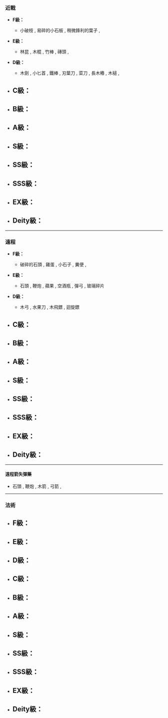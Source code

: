 ### 近戰
- **F級：**
  - 小破枝 , 易碎的小石板 , 稍微鋒利的葉子 , 

- **E級：**
  - 林昆 , 木棍 , 竹棒 , 磚頭 , 

- **D級：**
  - 木劍 , 小匕首 , 鐵棒 , 刃葉刀 , 菜刀 , 長木樁 , 木槌 , 

- **C級：**
  - 

- **B級：**
  - 

- **A級：**
  - 

- **S級：**
  - 

- **SS級：**
  - 

- **SSS級：**
  - 

- **EX級：**
  - 

- **Deity級：**
  - 

---

### 遠程
- **F級：**
  - 破碎的石頭 , 雞蛋 , 小石子 , 糞便 , 

- **E級：**
  - 石頭 , 鞭炮 , 蘋果 , 空酒瓶 , 彈弓 , 玻璃碎片

- **D級：**
  - 木弓 , 水果刀 , 木飛鏢 , 迴旋鏢

- **C級：**
  - 

- **B級：**
  - 

- **A級：**
  - 

- **S級：**
  - 

- **SS級：**
  - 

- **SSS級：**
  - 

- **EX級：**
  - 

- **Deity級：**
  - 

---

#### 遠程箭失彈藥
  - 石頭 , 鞭炮 , 木箭 , 弓箭 , 

---

### 法術
- **F級：**
  - 

- **E級：**
  - 

- **D級：**
  - 

- **C級：**
  - 

- **B級：**
  - 

- **A級：**
  - 

- **S級：**
  - 

- **SS級：**
  - 

- **SSS級：**
  - 

- **EX級：**
  - 

- **Deity級：**
  - 